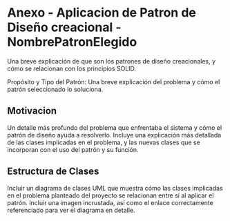 # Anexo - Aplicacion de Patron de Diseño creacional - NombrePatronElegido

Una  breve  explicación  de  que  son  los  patrones  de  diseño  creacionales,  y  cómo  se relacionan con los principios SOLID.

Propósito  y  Tipo  del  Patrón:  Una  breve  explicación  del  problema  y  cómo  el  patrón seleccionado lo soluciona.

## Motivacion
Un  detalle  más  profundo  del  problema  que  enfrentaba  el  sistema  y  cómo  el  patrón de  diseño  ayuda  a  resolverlo.  Incluye  una  explicación  más  detallada  de  las  clases 
implicadas  en  el  problema,  y  las  nuevas  clases  que  se  incorporan  con  el  uso  del patrón y su función.

## Estructura de Clases
Incluir  un  diagrama  de  clases  UML  que  muestra  cómo  las  clases  implicadas  en  el problema  planteado  del  proyecto  se  relacionan  entre  sí  al  aplicar  el  patrón. Incluir 
una  imagen incrustada, así como el enlace correctamente referenciado para ver el diagrama en detalle. 

